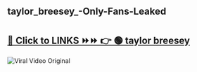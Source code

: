 
 ## taylor_breesey_-Only-Fans-Leaked

# <h2><a href="https://clipsfans.com/taylor_breesey_&ref=git">🔗 Click to LINKS ⏩⏩ 👉 🟢 taylor breesey  </a></h2>

<a href="https://clipsfans.com/taylor_breesey_&ref=git" rel="nofollow" data-target="animated-image.originalLink"><img src="https://i.ibb.co.com/xMMVF88/686577567.gif" alt="Viral Video Original" style="max-width: 100%; display: inline-block;" data-target="animated-image.originalImage"></a>
